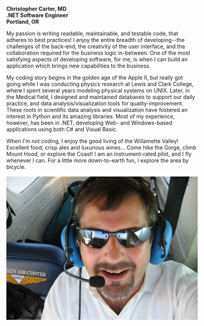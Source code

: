 <b>Christopher Carter, MD<br />
.NET Software Engineer<br />
Portland, OR</b>

My passion is writing readable, maintainable, and testable code, that adheres to best practices! I enjoy the entire breadth of developing--the challenges of the back-end, the creativity of the user interface, and the collaboration required for the business logic in-between.    One of the most satisfying aspects of developing software, for me, is when I can build an application which brings new capabilities to the business.

My coding story begins in the golden age of the Apple II, but really got going while I was conducting physics research at Lewis and Clark College, where I spent several years modeling physical systems on UNIX.
Later, in the Medical field, I designed and maintained databases to support our daily practice, and data analysis/visualization tools for quality-improvement.  These roots in scientific data analysis and visualization have fostered an interest in Python and its amazing libraries.
Most of my experience, however, has been in .NET, developing Web- and Windows-based applications using both C# and Visual Basic.
                         
When I'm not coding, I enjoy the good living of the Willamette Valley!
Excellent food, crisp ales and luxurious wines...  Come hike the Gorge, climb Mount Hood, or explore the Coast!  I am an instrument-rated pilot, and I fly whenever I can.  For a little more down-to-earth fun, I explore the area by bicycle.
<br />
<br />
<img src="https://github.com/chriscarter777/chriscarter777.github.io/blob/master/images/1.bmp">
